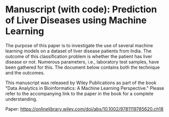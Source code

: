 # Manuscript (with code): Prediction of Liver Diseases using Machine Learning

The purpose of this paper is to investigate the use of several machine learning models on a dataset of liver disease patients from India. The outcome of this classification problem is whether the patient has liver disease or not. Numerous parameters, i.e., laboratory test samples, have been gathered for this. The document below contains both the technique and the outcomes.

This manuscript was released by Wiley Publications as part of the book "Data Analytics in Bioinformatics: A Machine Learning Perspective." Please refer to the accompanying link to the paper in the book for a complete understanding.

Paper: https://onlinelibrary.wiley.com/doi/abs/10.1002/9781119785620.ch18
